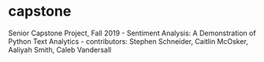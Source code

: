 # capstone
Senior Capstone Project, Fall 2019 - Sentiment Analysis: A Demonstration of Python Text Analytics - contributors: Stephen Schneider, Caitlin McOsker, Aaliyah Smith, Caleb Vandersall
